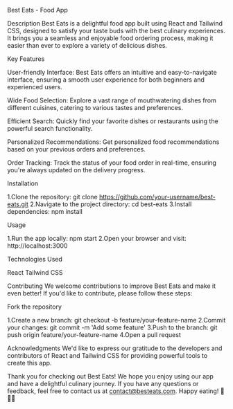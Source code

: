 Best Eats - Food App

Description Best Eats is a delightful food app built using React and Tailwind CSS, designed to satisfy your taste buds with the best culinary experiences. It brings you a seamless and enjoyable food ordering process, making it easier than ever to explore a variety of delicious dishes.

Key Features

User-friendly Interface: Best Eats offers an intuitive and easy-to-navigate interface, ensuring a smooth user experience for both beginners and experienced users.

Wide Food Selection: Explore a vast range of mouthwatering dishes from different cuisines, catering to various tastes and preferences.

Efficient Search: Quickly find your favorite dishes or restaurants using the powerful search functionality.

Personalized Recommendations: Get personalized food recommendations based on your previous orders and preferences.

Order Tracking: Track the status of your food order in real-time, ensuring you're always updated on the delivery progress.

Installation

1.Clone the repository: git clone https://github.com/your-username/best-eats.git 2.Navigate to the project directory: cd best-eats 3.Install dependencies: npm install

Usage

1.Run the app locally: npm start 2.Open your browser and visit: http://localhost:3000

Technologies Used

React Tailwind CSS

Contributing We welcome contributions to improve Best Eats and make it even better! If you'd like to contribute, please follow these steps:

Fork the repository

1.Create a new branch: git checkout -b feature/your-feature-name 2.Commit your changes: git commit -m 'Add some feature' 3.Push to the branch: git push origin feature/your-feature-name 4.Open a pull request

Acknowledgments We'd like to express our gratitude to the developers and contributors of React and Tailwind CSS for providing powerful tools to create this app.

Thank you for checking out Best Eats! We hope you enjoy using our app and have a delightful culinary journey. If you have any questions or feedback, feel free to contact us at contact@besteats.com. Happy eating! 🍔🍕🍜
